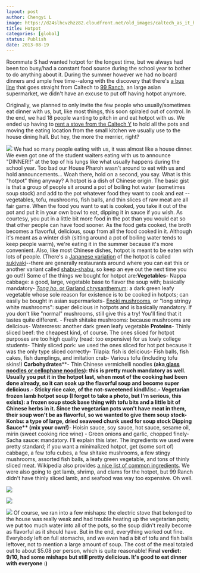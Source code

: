 ```yaml
---
layout: post
author: Chengyi L
image: https://d24slhcvzhzz82.cloudfront.net/old_images/caltech_as_it_happens/6a0105349b8251970b019104bd90ed970c.jpg
title: Hotpot 
categories: [global]
status: Publish
date: 2013-08-19
---
```


Roommate S had wanted hotpot for the longest time, but we always had been too busy/had a constant food source during the school year to bother to do anything about it. During the summer however we had no board dinners and ample free time--along with the discovery that there's [a bus line](https://media.metro.net/riding_metro/bus_overview/images/264-267.pdf) that goes straight from Caltech to [99 Ranch](https://www.99ranch.com/), an large asian supermarket, we didn't have an excuse to put off having hotpot anymore.

Originally, we planned to only invite the few people who usually/sometimes eat dinner with us, but, like most things, this soon spiraled out of control. In the end, we had 18 people wanting to pitch in and eat hotpot with us. We ended up having to [rent a stove from the Caltech Y](https://caltechy.org/programs_services/rentals/) to hold all the pots and moving the eating location from the small kitchen we usually use to the house dining hall. 
But hey, the more the merrier, right? 

![](https://d24slhcvzhzz82.cloudfront.net/old_images/caltech_as_it_happens/6a0105349b8251970b01901ec7a6bc970b.jpg)
We had so many people eating with us, it was almost like a house dinner. We even got one of the student waiters eating with us to announce "DINNER!!" at the top of his lungs like what usually happens during the school year. Too bad our House Pharoh wasn't around to eat with us and hold announcements... 
Woah there, hold on a second, you say. What is this "hotpot" thing anyway? 
A hotpot is a dish of Chinese origin. The basic gist is that a group of people sit around a pot of boiling hot water (sometimes soup stock) and add to the pot whatever food they want to cook and eat -- vegetables, tofu, mushrooms, fish balls, and thin slices of raw meat are all fair game. When the food you want to eat is cooked, you take it out of the pot and put it in your own bowl to eat, dipping it in sauce if you wish. As courtesy, you put in a little bit more food in the pot 
than you would eat so that other people can have food sooner. As the food gets cooked, the broth becomes a flavorful, delicious, soup from all the food cooked in it. Although it's meant as a winter dish (sitting around a pot of boiling water tends to keep people warm), we're eating it in the summer because it's more convenient. Also, like most Chinese dishes, hotpot is meant to be eaten with lots of people. 
(There's a [Japanese variation](https://caltech.typepad.com/.a/6a0105349b8251970b01901ed17c69970b) of the hotpot is called [sukiyaki](https://en.wikipedia.org/wiki/Sukiyaki)--there are generally restaurants around where you can eat this or another variant called [shabu-shabu](https://en.wikipedia.org/wiki/Shabu-shabu), so keep an eye out the next time you go out!) 
Some of the things we bought for hotpot are:**Vegetables**- Nappa cabbage: a good, large, vegetable base to flavor the soup with; basically mandatory- [*Tong ho*, or Garland chrysanthemum](https://en.wikipedia.org/wiki/Garland_chrysanthemum): a dark green leafy vegetable whose sole reason for existence is to be cooked in hotpots; can easily be bought in asian supermarkets- [Enoki mushrooms](https://en.wikipedia.org/wiki/Enoki), or "long stringy white mushrooms": super delicious in hotpots and is basically mandatory. If you don't like "normal" mushrooms, still give this a try! You'll find that it tastes quite different. - Fresh shitake mushrooms: because mushrooms are delicious- Watercress: another dark green leafy vegetable
**Proteins**- Thinly sliced beef: the cheapest kind, of course. The ones sliced for hotpot purposes are too high quality (read: too expensive) for us lowly college students- Thinly sliced pork: we used the ones sliced for hot pot because it was the only type sliced correctly- Tilapia: fish is delicious- Fish balls, fish cakes, fish dumplings, and imitation crab- Various tofu (including tofu skins!) 
**Carbohydrates****- Thin Chinese vermichelli noodles **(aka[ glass noodles or cellophane noodles](https://en.wikipedia.org/wiki/Glass_noodles)): this is pretty much mandatory as well. Usually you put it in the hotpot last, when most of the cooking had been done already, so it can soak up the flavorful soup and become super delicious.- Sticky rice cake, of the not-sweetened kind**Misc.**- Vegetarian frozen lamb hotpot soup (I forgot to take a photo, but I'm serious, this exists): a frozen soup stock base thing with tofu bits and a little bit of Chinese herbs in it. Since the vegetarian pots won't have meat in them, their soup won't be as flavorful, so we wanted to give them soup stock- Konbu: a type of large, dried seaweed chunk used for soup stock 
**Dipping Sauce**** (mix your own!)**- Hoisin sauce, soy sauce, hot sauce, sesame oil, mirin (sweet cooking rice wine) - Green onions and garlic, chopped finely- Sacha sauce: mandatory. I'll explain this later. 
The ingredients we used were pretty standard; if you want a minimalized hotpot, get (some sort of) cabbage, a few tofu cubes, a few shitake mushrooms, a few stingy mushrooms, assorted fish balls, a leafy green vegetable, and tons of thinly sliced meat. Wikipedia also provides [a nice list of common ingredients](https://en.wikipedia.org/wiki/Hot_pot#Common_ingredients). We were also going to get lamb, shrimp, and clams for the hotpot, but 99 Ranch didn't have thinly sliced lamb, and seafood was way too expensive. Oh well. 


![](https://d24slhcvzhzz82.cloudfront.net/old_images/caltech_as_it_happens/6a0105349b8251970b019104c989ef970c.jpg)


![](https://d24slhcvzhzz82.cloudfront.net/old_images/caltech_as_it_happens/6a0105349b8251970b01901ed3a0ee970b.jpg)


![](https://d24slhcvzhzz82.cloudfront.net/old_images/caltech_as_it_happens/6a0105349b8251970b0192ac92fc92970d.jpg)
Of course, we ran into a few mishaps: the electric stove that belonged to the house was really weak and had trouble heating up the vegetarian pots; we put too much water into all of the pots, so the soup didn't really become as flavorful as it should have. But in the end, everything worked out fine. Everybody left on full stomachs, and we even had a bit of tofu and fish balls leftover, not to mention a large amount of soup. The cost of the meal totaled out to about $5.08 per person, which is quite reasonable! 
**Final verdict: 9/10, had some mishaps but still pretty delicious. It's good to eat dinner with everyone :)**
